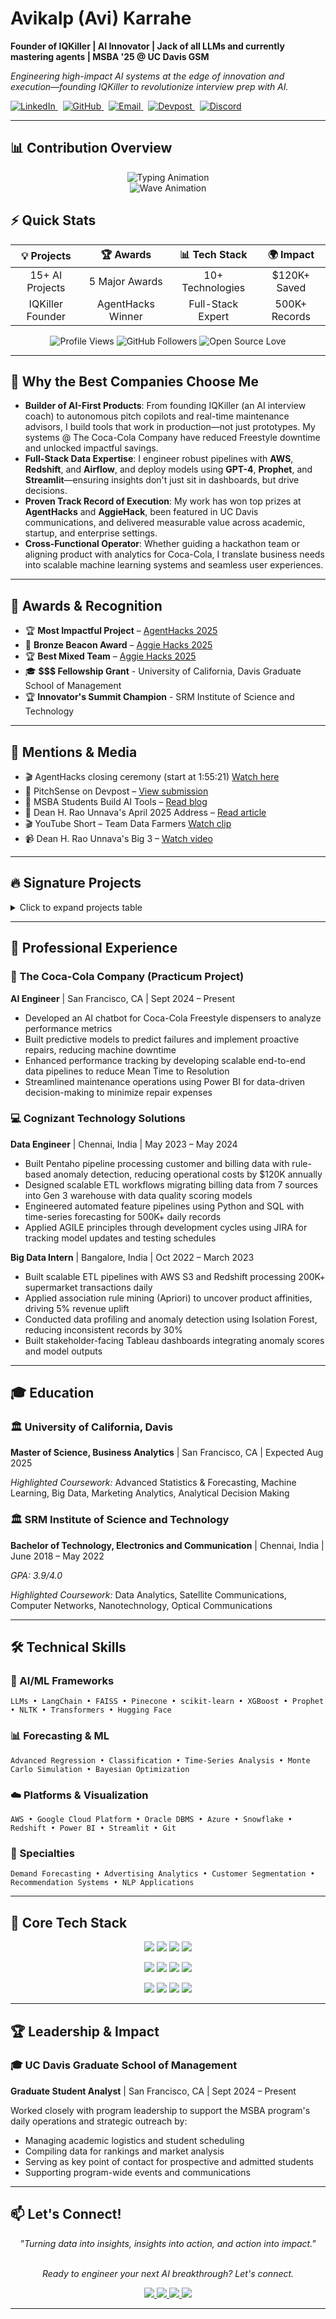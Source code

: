 <!-- Drop a follow on Linkedin -->


<p align="center">
  <h1>Avikalp (Avi) Karrahe</h1>
  <p><strong>Founder of IQKiller | AI Innovator | Jack of all LLMs and currently mastering agents | MSBA '25 @ UC Davis GSM</strong></p>
  <p><em>Engineering high-impact AI systems at the edge of innovation and execution—founding IQKiller to revolutionize interview prep with AI.</em></p>
  <p>
    <a href="https://www.linkedin.com/in/avikalp">
      <img src="https://img.shields.io/badge/LinkedIn-@avikalp-blue?logo=linkedin" alt="LinkedIn"/>
    </a>
    &nbsp;
    <a href="https://github.com/Avikalp-Karrahe">
      <img src="https://img.shields.io/badge/GitHub-@Avikalp--Karrahe-black?logo=github" alt="GitHub"/>
    </a>
    &nbsp;
    <a href="mailto:akarrahe@ucdavis.edu">
      <img src="https://img.shields.io/badge/Email-akarrahe%40ucdavis.edu-red?logo=gmail" alt="Email"/>
    </a>
    &nbsp;
    <a href="https://devpost.com/akarrahe">
      <img src="https://img.shields.io/badge/Devpost-@akarrahe-003E54?logo=devpost&logoColor=white" alt="Devpost"/>
    </a>
    &nbsp;
    <a href="https://discord.gg/iqkiller">
      <img src="https://img.shields.io/badge/Discord-Join%20Community-7289DA?logo=discord&logoColor=white" alt="Discord"/>
    </a>
  </p>
</p>

---

## 📊 Contribution Overview

<div align="center">
  <img src="https://readme-typing-svg.herokuapp.com/?font=Fira+Code&pause=1000&color=58A6FF&center=true&vCenter=true&width=600&lines=AI+Engineer+%7C+Full-Stack+Developer;Building+Production-Ready+AI+Systems;Founder+of+IQKiller+Interview+Platform;15%2B+Projects+%7C+5+Major+Awards+Won;Turning+Data+into+Actionable+Insights" alt="Typing Animation"/>
</div>

<div align="center">
  <img src="https://capsule-render.vercel.app/api?type=waving&color=gradient&height=100&section=footer&animation=twinkling" alt="Wave Animation"/>
</div>

## ⚡ Quick Stats

<div align="center">
  
| 💡 **Projects** | 🏆 **Awards** | 📊 **Tech Stack** | 🌍 **Impact** |
|:---:|:---:|:---:|:---:|
| 15+ AI Projects | 5 Major Awards | 10+ Technologies | $120K+ Saved |
| IQKiller Founder | AgentHacks Winner | Full-Stack Expert | 500K+ Records |

</div>

<div align="center">
  <img src="https://komarev.com/ghpvc/?username=Avikalp-Karrahe&color=blueviolet&style=for-the-badge&label=PROFILE+VIEWS" alt="Profile Views"/>
  <img src="https://img.shields.io/github/followers/Avikalp-Karrahe?style=for-the-badge&color=blue&labelColor=black" alt="GitHub Followers"/>
  <img src="https://img.shields.io/badge/Open%20Source-❤️-red?style=for-the-badge" alt="Open Source Love"/>
</div>

---

## 🌟 Why the Best Companies Choose Me

- **Builder of AI-First Products**: From founding IQKiller (an AI interview coach) to autonomous pitch copilots and real-time maintenance advisors, I build tools that work in production—not just prototypes. My systems @ The Coca-Cola Company have reduced Freestyle downtime and unlocked impactful savings.
- **Full-Stack Data Expertise**: I engineer robust pipelines with **AWS**, **Redshift**, and **Airflow**, and deploy models using **GPT-4**, **Prophet**, and **Streamlit**—ensuring insights don't just sit in dashboards, but drive decisions.
- **Proven Track Record of Execution**: My work has won top prizes at **AgentHacks** and **AggieHack**, been featured in UC Davis communications, and delivered measurable value across academic, startup, and enterprise settings.
- **Cross-Functional Operator**: Whether guiding a hackathon team or aligning product with analytics for Coca-Cola, I translate business needs into scalable machine learning systems and seamless user experiences.

---

## 🏅 Awards & Recognition

- 🏆 **Most Impactful Project** – [AgentHacks 2025](https://www.agenthacks.org)  
- 🥉 **Bronze Beacon Award** – [Aggie Hacks 2025](https://gsm.ucdavis.edu/blog/msba-students-build-ai-tools-save-cities-hackathon) 
- 🏆 **Best Mixed Team** – [Aggie Hacks 2025](https://gsm.ucdavis.edu/blog/msba-students-build-ai-tools-save-cities-hackathon) 
- 🎓 **$$$ Fellowship Grant** - University of California, Davis Graduate School of Management
- 🏆 **Innovator's Summit Champion** - SRM Institute of Science and Technology

---
## 📣 Mentions & Media

- 🎬 AgentHacks closing ceremony (start at 1:55:21) [Watch here](https://x.com/i/broadcasts/1dRKZYbqBPQxB)  
- 📄 PitchSense on Devpost – [View submission](https://devpost.com/software/pitchsense?ref_content=my-projects-tab&ref_feature=my_projects)  
- 📄 MSBA Students Build AI Tools – [Read blog](https://gsm.ucdavis.edu/blog/msba-students-build-ai-tools-save-cities-hackathon)  
- 📰 Dean H. Rao Unnava's April 2025 Address – [Read article](https://gsm.ucdavis.edu/news/dean-h-rao-unnava-april-2025)  
- 🎬 YouTube Short – Team Data Farmers [Watch clip](https://www.youtube.com/shorts/JSFleNyDoxk)  
- 📹 Dean H. Rao Unnava's Big 3 – [Watch video](https://www.youtube.com/watch?v=v-nArx-Bcl4&t=1s)

---
## 🔥 Signature Projects

<details>
<summary>Click to expand projects table</summary>

<div align="center">

| 🎯 **Project** | 💡 **Impact & Description** | 🛠️ **Tech Stack** |
|:---|:---|:---|
| 🔥 **[IQKiller](https://github.com/Avikalp-Karrahe/iqkiller-vercel)** | AI-powered interview prep platform with real-time analysis, personalized questions, and comprehensive guides. Built to level the playing field for developers in tech interviews. | `Next.js` • `TypeScript` • `OpenAI` • `Firecrawl` • `Google Document AI` • `Vercel` • `PostgreSQL` • `Tailwind CSS` |
| 🔬 **[Financial Contrarian Intelligence System](https://github.com/Avikalp-Karrahe/financial-contrarian-intelligence-system)** | **Research Project:** Comprehensive AI-powered system for identifying and tracking contrarian financial analysts who consistently oppose market consensus during earnings announcements. Leverages advanced sentiment analysis and machine learning to uncover investment opportunities through contrarian insights. | `Python` • `Groq LLM` • `yfinance` • `Guardian API` • `pandas` • `PyYAML` • `BeautifulSoup` |
| 🔥 **[PitchSense](https://github.com/Avikalp-Karrahe/PitchSense)** | AI fundraising copilot that matches startups with aligned investors and crafts personalized outreach<br/>🏆 **Most Impactful Award - AgentHacks 2025** | `GPT-4` • `FAISS` • `LangChain` • `Next.js` • `Python` |
| 🔥 **[PromptSwitch](https://github.com/Avikalp-Karrahe/PromptSwitch)** | Autonomous documentation agent that analyzes GitHub repos and auto-publishes onboarding docs to Notion | `Python` • `GitHub API` • `Notion SDK` • `LangChain` |
| 🔥 **[MarketSense](https://github.com/Avikalp-Karrahe/MarketSense)** | AI-powered competitor scanner that mines Product Hunt, Google, and Clearbit to produce GPT-4 strategy briefs | `GraphQL` • `SerpAPI` • `GPT-4` • `Async IO` |
| 🔥 **[InterviewQueryAgent](https://github.com/Avikalp-Karrahe/InterviewQueryAgent)** | LLM tool that converts company guides into structured mock interviews using Claude and prompt chaining | `Claude 3` • `Python` • `CSV` • `LangChain` |
| 🔥 **[NeuroPolis](https://github.com/Avikalp-Karrahe/NeuroPolis)** | Real-time AI crisis intelligence & GPT-4 chatbot for disaster response<br/>🏆 **Bronze Beacon + Best Mixed Team - Aggie Hackathon 2025** | `Python` • `GPT-4` • `Streamlit` • `GeoPandas` • `Blockchain` |
| 📊 **[Hotel Price Sensitivity](https://github.com/Avikalp-Karrahe/Experimental-Analysis-of-Consumer-Price-Sensitivity-in-Hotel-Bookings)** | Randomized pricing experiment on Expedia yielding actionable elasticity insights | `R` • `Segmented Regression` • `Monte Carlo` |
| 💕 **[Dating App Pairings](https://github.com/Avikalp-Karrahe/-Algorithmic-Accuracy-Analysis-of-Dating-App-Pairings)** | Advanced match-score modeling to optimize recommendation logic | `R` • `ggplot2` • `RMarkdown` |
| 📈 **[Channel Partner Forecasting](https://github.com/Avikalp-Karrahe/Channel-Partner-Growth-Forecasting-and-Renewal-Decision)** | Time-series renewal forecasting driving partner retention strategies | `Python` • `Prophet` • `pandas` • `matplotlib` |
| 🎵 **[Artist Analytics](https://github.com/Avikalp-Karrahe/Cross-Platform-Artist-Analytics-with-SQL-Wikipedia-Scraping-and-iTunes-API)** | Unified scraped + API data pipeline for cross-platform music insights | `Python` • `SQL` • `BeautifulSoup` • `pandas` |
| 🏗️ **[Data Lake → Warehouse](https://github.com/Avikalp-Karrahe/Data-Lake-to-Data-Warehouse-Database-Development-and-Insights)** | Scalable ETL & enterprise SQL analytics powering strategic decisions | `MySQL` • `Python` • `Airflow` • `Snowflake` |
| 🏛️ **[CA Wage Hike DiD](https://github.com/Avikalp-Karrahe/Difference-in-Differences-Study-of-California-Wage-Hike-on-Food-Insecurity)** | Rigorous causal analysis of wage policy on food security | `R` • `Stata` • `ggplot2` |
| 📺 **[YouTube Age Gate](https://github.com/Avikalp-Karrahe/Youtuber-Age-Gate-Content-Categorization)** | Spark-based content classification with Tableau dashboard | `PySpark` • `Tableau` • `Python` |

</div>

</details>

---

## 💼 Professional Experience

### 🏢 The Coca-Cola Company (Practicum Project)
**AI Engineer** | San Francisco, CA | Sept 2024 – Present
- Developed an AI chatbot for Coca-Cola Freestyle dispensers to analyze performance metrics
- Built predictive models to predict failures and implement proactive repairs, reducing machine downtime
- Enhanced performance tracking by developing scalable end-to-end data pipelines to reduce Mean Time to Resolution
- Streamlined maintenance operations using Power BI for data-driven decision-making to minimize repair expenses

### 💻 Cognizant Technology Solutions
**Data Engineer** | Chennai, India | May 2023 – May 2024
- Built Pentaho pipeline processing customer and billing data with rule-based anomaly detection, reducing operational costs by $120K annually
- Designed scalable ETL workflows migrating billing data from 7 sources into Gen 3 warehouse with data quality scoring models
- Engineered automated feature pipelines using Python and SQL with time-series forecasting for 500K+ daily records
- Applied AGILE principles through development cycles using JIRA for tracking model updates and testing schedules

**Big Data Intern** | Bangalore, India | Oct 2022 – March 2023
- Built scalable ETL pipelines with AWS S3 and Redshift processing 200K+ supermarket transactions daily
- Applied association rule mining (Apriori) to uncover product affinities, driving 5% revenue uplift
- Conducted data profiling and anomaly detection using Isolation Forest, reducing inconsistent records by 30%
- Built stakeholder-facing Tableau dashboards integrating anomaly scores and model outputs

---

## 🎓 Education

### 🏛️ University of California, Davis
**Master of Science, Business Analytics** | San Francisco, CA | Expected Aug 2025

*Highlighted Coursework:* Advanced Statistics & Forecasting, Machine Learning, Big Data, Marketing Analytics, Analytical Decision Making

### 🏛️ SRM Institute of Science and Technology
**Bachelor of Technology, Electronics and Communication** | Chennai, India | June 2018 – May 2022

*GPA: 3.9/4.0*

*Highlighted Coursework:* Data Analytics, Satellite Communications, Computer Networks, Nanotechnology, Optical Communications

---

## 🛠️ Technical Skills

### 🤖 AI/ML Frameworks
```
LLMs • LangChain • FAISS • Pinecone • scikit-learn • XGBoost • Prophet • NLTK • Transformers • Hugging Face
```

### 📊 Forecasting & ML
```
Advanced Regression • Classification • Time-Series Analysis • Monte Carlo Simulation • Bayesian Optimization
```

### ☁️ Platforms & Visualization
```
AWS • Google Cloud Platform • Oracle DBMS • Azure • Snowflake • Redshift • Power BI • Streamlit • Git
```

### 🎯 Specialties
```
Demand Forecasting • Advertising Analytics • Customer Segmentation • Recommendation Systems • NLP Applications
```

---

## 🌟 Core Tech Stack

<p align="center">
  <img src="https://img.shields.io/badge/Python-3776AB?style=for-the-badge&logo=python&logoColor=white"/>
  <img src="https://img.shields.io/badge/R-276DC3?style=for-the-badge&logo=r&logoColor=white"/>
  <img src="https://img.shields.io/badge/SQL-4479A1?style=for-the-badge&logo=postgresql&logoColor=white"/>
  <img src="https://img.shields.io/badge/AWS-FF9900?style=for-the-badge&logo=amazonaws&logoColor=white"/>
</p>

<p align="center">
  <img src="https://img.shields.io/badge/Apache_Airflow-017CEE?style=for-the-badge&logo=Apache%20Airflow&logoColor=white"/>
  <img src="https://img.shields.io/badge/Streamlit-FF4B4B?style=for-the-badge&logo=streamlit&logoColor=white"/>
  <img src="https://img.shields.io/badge/chatGPT-74aa9c?style=for-the-badge&logo=openai&logoColor=white"/>
  <img src="https://img.shields.io/badge/langchain-1C3C3C?style=for-the-badge&logo=langchain&logoColor=white"/>
</p>

<p align="center">
  <img src="https://img.shields.io/badge/Next.js-000000?style=for-the-badge&logo=next.js&logoColor=white"/>
  <img src="https://img.shields.io/badge/Tableau-E97627?style=for-the-badge&logo=tableau&logoColor=white"/>
  <img src="https://img.shields.io/badge/Power%20BI-F2C811?style=for-the-badge&logo=powerbi&logoColor=black"/>
  <img src="https://img.shields.io/badge/Git-F05032?style=for-the-badge&logo=git&logoColor=white"/>
</p>

---

## 🏆 Leadership & Impact

### 🎓 UC Davis Graduate School of Management
**Graduate Student Analyst** | San Francisco, CA | Sept 2024 – Present

Worked closely with program leadership to support the MSBA program's daily operations and strategic outreach by:
- Managing academic logistics and student scheduling
- Compiling data for rankings and market analysis
- Serving as key point of contact for prospective and admitted students
- Supporting program-wide events and communications

---

## 📫 Let's Connect!

<p align="center">
  <i>"Turning data into insights, insights into action, and action into impact."</i>
</p>

<p align="center"> 
  <br><em>Ready to engineer your next AI breakthrough? Let's connect.</em>
</p>

<p align="center">
  <a href="mailto:akarrahe@ucdavis.edu">
    <img src="https://img.shields.io/badge/Email-D14836?style=for-the-badge&logo=gmail&logoColor=white"/>
  </a>
  <a href="https://www.linkedin.com/in/avikalp">
    <img src="https://img.shields.io/badge/LinkedIn-0077B5?style=for-the-badge&logo=linkedin&logoColor=white"/>
  </a>
  <a href="https://github.com/Avikalp-Karrahe">
    <img src="https://img.shields.io/badge/GitHub-100000?style=for-the-badge&logo=github&logoColor=white"/>
  </a>
  <a href="https://discord.gg/iqkiller">
    <img src="https://img.shields.io/badge/Discord-7289DA?style=for-the-badge&logo=discord&logoColor=white"/>
  </a>
</p>

--- 

